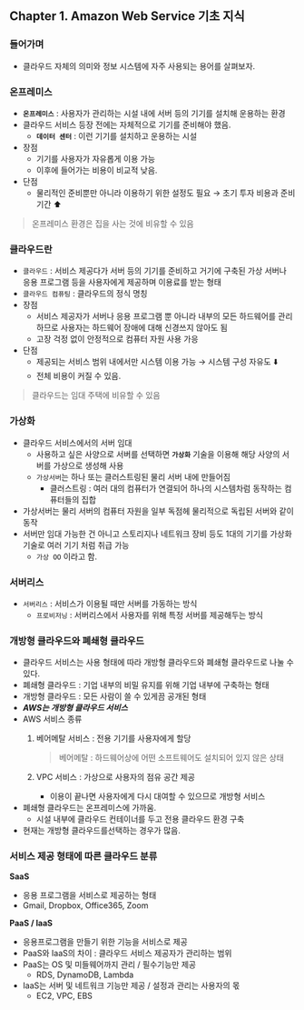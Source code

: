 ## Chapter 1. Amazon Web Service 기초 지식

### 들어가며

- 클라우드 자체의 의미와 정보 시스템에 자주 사용되는 용어를 살펴보자.

### 온프레미스

- **`온프레미스`** : 사용자가 관리하는 시설 내에 서버 등의 기기를 설치해 운용하는 환경
- 클라우드 서비스 등장 전에는 자체적으로 기기를 준비해야 했음.
    - **`데이터 센터`** : 이런 기기를 설치하고 운용하는 시설
- 장점
    - 기기를 사용자가 자유롭게 이용 가능
    - 이후에 들어가는 비용이 비교적 낮음.
- 단점
    - 물리적인 준비뿐만 아니라 이용하기 위한 설정도 필요 → 초기 투자 비용과 준비기간 ⬆️

> 온프레미스 환경은 집을 사는 것에 비유할 수 있음
> 

### 클라우드란

- `클라우드` : 서비스 제공다가 서버 등의 기기를 준비하고 거기에 구축된 가상 서버나 응용 프로그램 등을 사용자에게 제공하며 이용료를 받는 형태
- `클라우드 컴퓨팅` : 클라우드의 정식 명칭
- 장점
    - 서비스 제공자가 서버나 응용 프로그램 뿐 아니라 내부의 모든 하드웨어를 관리하므로 사용자는 하드웨어 장애에 대해 신경쓰지 않아도 됨
    - 고장 걱정 없이 안정적으로 컴퓨터 자원 사용 가응
- 단점
    - 제공되는 서비스 범위 내에서만 시스템 이용 가능 → 시스템 구성 자유도 ⬇️
    - 전체 비용이 커질 수 있음.

> 클라우드는 임대 주택에 비유할 수 있음
> 

### 가상화

- 클라우드 서비스에서의 서버 임대
    - 사용하고 싶은 사양으로 서버를 선택하면 **`가상화`** 기술을 이용해 해당 사양의 서버를 가상으로 생성해 사용
    - `가상서버`는 하나 또는 클러스트링된 물리 서버 내에 만들어짐
        - 클러스트링 : 여러 대의 컴퓨터가 연결되어 하나의 시스템차럼 동작하는 컴퓨터들의 집합
- 가상서버는 물리 서버의 컴퓨터 자원을 일부 독점헤 물리적으로 독립된 서버와 같이 동작
- 서버만 임대 가능한 건 아니고 스토리지나 네트워크 장비 등도 1대의 기기를 가상화 기술로 여러 기기 처럼 취급 가능
    - `가상 OO` 이라고 함.

### 서버리스

- `서버리스` : 서비스가 이용될 때만 서버를 가동하는 방식
    - `프로비저닝` : 서버리스에서 사용자를 위해 특정 서버를 제공해두는 방식

### 개방형 클라우드와 폐쇄형 클라우드

- 클라우드 서비스는 사용 형태에 따라 개방형 클라우드와 폐쇄형 클라우드로 나눌 수 있다.
- 폐쇄형 클라우드 : 기업 내부의 비밀 유지를 위해 기업 내부에 구축하는 형태
- 개방형 클라우드 : 모든 사람이 쓸 수 있게끔 공개된 형태
- ***AWS는 개방형 클라우드 서비스***
- AWS 서비스 종류
    1. 베어메탈 서비스 : 전용 기기를 사용자에게 할당
        
        > 베어메탈 : 하드웨어상에 어떤 소프트웨어도 설치되어 있지 않은 상태
        > 
    2. VPC 서비스 : 가상으로 사용자의 점유 공간 제공
        - 이용이 끝나면 사용자에게 다시 대여할 수 있으므로 개방형 서비스
- 폐쇄형 클라우드는 온프레미스에 가까움.
    - 시설 내부에 클라우드 컨테이너를 두고 전용 클라우드 환경 구축
- 현재는 개방형 클라우드를선택하는 경우가 많음.

### 서비스 제공 형태에 따른 클라우드 분류

**SaaS**

- 응용 프로그램을 서비스로 제공하는 형태
- Gmail, Dropbox, Office365, Zoom

**PaaS / IaaS**

- 응용프로그램을 만들기 위한 기능을 서비스로 제공
- PaaS와 IaaS의 차이 : 클라우드 서비스 제공자가 관리하는 범위
- PaaS는 OS 및 미들웨어까지 관리 / 필수기능만 제공
    - RDS, DynamoDB, Lambda
- IaaS는 서버 및 네트워크 기능만 제공 / 설정과 관리는 사용자의 몫
    - EC2, VPC, EBS